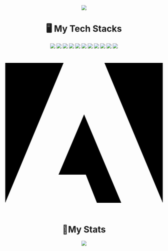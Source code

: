 <div align="center">
<img src="https://capsule-render.vercel.app/api?type=cylinder&color=auto&text=%20Front-End%20Developer&fontAlignY=45&fontSize=40&height=150&desc=Jinsoo&descAlignY=70">  
</div>

# <div align="center">🖥️ My Tech Stacks
<div align="center">
<img src="https://img.shields.io/badge/C-%2300599C.svg?style=for-the-badge&logo=c&logoColor=white"/></a>
<img src="https://img.shields.io/badge/html5-E34F26?style=for-the-badge&logo=html5&logoColor=white">
<img src="https://img.shields.io/badge/css-1572B6?style=for-the-badge&logo=css3&logoColor=white">
<img src="https://img.shields.io/badge/javascript-F7DF1E?style=for-the-badge&logo=javascript&logoColor=black">
<img src="https://img.shields.io/badge/jquery-0769AD?style=for-the-badge&logo=jquery&logoColor=white">
<img src="https://img.shields.io/badge/node.js-339933?style=for-the-badge&logo=Node.js&logoColor=white">
<img src="https://img.shields.io/badge/react-61DAFB?style=for-the-badge&logo=react&logoColor=black">
<img src="https://img.shields.io/badge/vue.js-4FC08D?style=for-the-badge&logo=vue.js&logoColor=white">
<img src="https://img.shields.io/badge/express-000000?style=for-the-badge&logo=express&logoColor=white">
<img src="https://img.shields.io/badge/git-F05032?style=for-the-badge&logo=git&logoColor=white">
<img src="https://img.shields.io/badge/socket.io-010101?style=for-the-badge&logo=socket.io&logoColor=white">



<svg role="img" viewBox="0 0 24 24" xmlns="http://www.w3.org/2000/svg"><title>Adobe</title><path d="M13.966 22.624l-1.69-4.281H8.122l3.892-9.144 5.662 13.425zM8.884 1.376H0v21.248zm15.116 0h-8.884L24 22.624Z"/></svg>

</div>
</div>

# <div align="center">👏My Stats
<div align="center"><img src="https://github-readme-stats.vercel.app/api?username=Qund123&show_icons=true&theme=radical"/></a></div>
</div>
